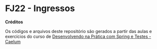 # FJ22 - Ingressos

**Créditos**

Os códigos e arquivos deste repositório são gerados a partir das aulas e exercícios  do curso de [Desenvolvendo na Prática com Spring e Testes - Caelum](https://www.caelum.com.br/curso-java-testes-spring-web-services-design-patterns)
